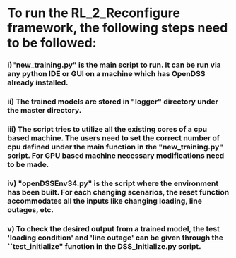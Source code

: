 # To run the RL_2_Reconfigure framework, the following steps need to be followed:
### i)"new_training.py" is the main script to run. It can be run via any python IDE or GUI on a machine which has OpenDSS already installed.
### ii) The trained models are stored in "logger" directory under the master directory.
### iii) The script tries to utilize all the existing cores of a cpu based machine. The users need to set the correct number of cpu defined under the main function in the "new_training.py" script. For  GPU based machine necessary modifications need to be made.
### iv) "openDSSEnv34.py" is the script where the environment has been built. For each changing scenarios, the reset function accommodates all the inputs like changing loading, line outages, etc.
### v) To check the desired output from a trained model, the test 'loading condition' and 'line outage' can be given through the ``test_initialize" function in the DSS_Initialize.py script.
